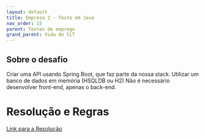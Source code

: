 ```yaml
---
layout: default
title: Empresa 2 - Teste em Java
nav_order: 15
parent: Testes de emprego
grand_parent: Vida de CLT
---
```


## Sobre o desafio

Criar uma API usando Spring Boot, que faz parte da nossa stack.
Utilizar um banco de dados em memória (HSQLDB ou H2)
Não é necessário desenvolver front-end, apenas o back-end.

# Resolução e Regras

[Link para a Resolução](https://github.com/willmustafa/Teste_XBrain_Estagio-Java)